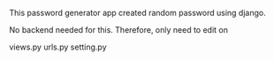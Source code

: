 This password generator app created random password using django.

No backend needed for this. Therefore, only need to edit on 

views.py
urls.py
setting.py